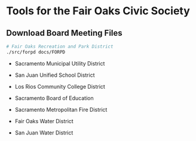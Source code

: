 # Tools for the Fair Oaks Civic Society


## Download Board Meeting Files


```sh
# Fair Oaks Recreation and Park District
./src/forpd docs/FORPD
```


- Sacramento Municipal Utility District
- San Juan Unified School District


- Los Rios Community College District
- Sacramento Board of Education

- Sacramento Metropolitan Fire District

- Fair Oaks Water District
- San Juan Water District